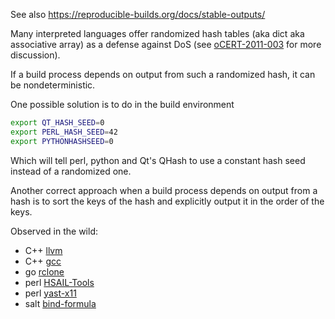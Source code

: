 See also https://reproducible-builds.org/docs/stable-outputs/

Many interpreted languages offer randomized hash tables (aka dict aka associative array) as a defense against DoS (see [oCERT-2011-003](http://www.ocert.org/advisories/ocert-2011-003.html) for more discussion).

If a build process depends on output from such a randomized hash, it can be nondeterministic.

One possible solution is to do in the build environment

```bash
export QT_HASH_SEED=0
export PERL_HASH_SEED=42
export PYTHONHASHSEED=0
```

Which will tell perl, python and Qt's QHash to use a constant hash seed instead of a randomized one.

Another correct approach when a build process depends on output from a hash is to sort the keys of the hash and explicitly output it in the order of the keys.

Observed in the wild:

* C++ [llvm](https://reviews.llvm.org/D50559)
* C++ [gcc](https://gcc.gnu.org/bugzilla/show_bug.cgi?id=90778)
* go [rclone](https://github.com/rclone/rclone/pull/3289)
* perl [HSAIL-Tools](https://github.com/HSAFoundation/HSAIL-Tools/pull/51)
* perl [yast-x11](https://github.com/yast/yast-x11/pull/18)
* salt [bind-formula](https://github.com/saltstack-formulas/bind-formula/pull/110/commits/7f500766e0d9aec76522feb89e02bd1f3b0b7d42)
